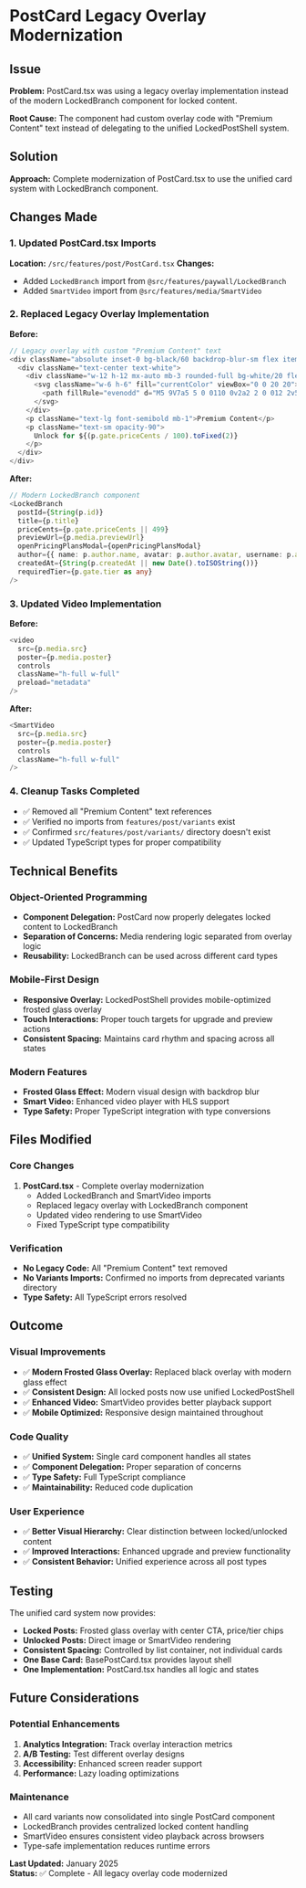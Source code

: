 # PostCard Legacy Overlay Modernization

## Issue
**Problem:** PostCard.tsx was using a legacy overlay implementation instead of the modern LockedBranch component for locked content.

**Root Cause:** The component had custom overlay code with "Premium Content" text instead of delegating to the unified LockedPostShell system.

## Solution
**Approach:** Complete modernization of PostCard.tsx to use the unified card system with LockedBranch component.

## Changes Made

### 1. Updated PostCard.tsx Imports
**Location:** `/src/features/post/PostCard.tsx`
**Changes:**
- Added `LockedBranch` import from `@src/features/paywall/LockedBranch`
- Added `SmartVideo` import from `@src/features/media/SmartVideo`

### 2. Replaced Legacy Overlay Implementation
**Before:**
```typescript
// Legacy overlay with custom "Premium Content" text
<div className="absolute inset-0 bg-black/60 backdrop-blur-sm flex items-center justify-center">
  <div className="text-center text-white">
    <div className="w-12 h-12 mx-auto mb-3 rounded-full bg-white/20 flex items-center justify-center">
      <svg className="w-6 h-6" fill="currentColor" viewBox="0 0 20 20">
        <path fillRule="evenodd" d="M5 9V7a5 5 0 0110 0v2a2 2 0 012 2v5a2 2 0 01-2 2H5a2 2 0 01-2-2v-5a2 2 0 012-2zm8-2v2H7V7a3 3 0 016 0z" clipRule="evenodd" />
      </svg>
    </div>
    <p className="text-lg font-semibold mb-1">Premium Content</p>
    <p className="text-sm opacity-90">
      Unlock for ${(p.gate.priceCents / 100).toFixed(2)}
    </p>
  </div>
</div>
```

**After:**
```typescript
// Modern LockedBranch component
<LockedBranch
  postId={String(p.id)}
  title={p.title}
  priceCents={p.gate.priceCents || 499}
  previewUrl={p.media.previewUrl}
  openPricingPlansModal={openPricingPlansModal}
  author={{ name: p.author.name, avatar: p.author.avatar, username: p.author.handle }}
  createdAt={String(p.createdAt || new Date().toISOString())}
  requiredTier={p.gate.tier as any}
/>
```

### 3. Updated Video Implementation
**Before:**
```typescript
<video
  src={p.media.src}
  poster={p.media.poster}
  controls
  className="h-full w-full"
  preload="metadata"
/>
```

**After:**
```typescript
<SmartVideo 
  src={p.media.src} 
  poster={p.media.poster} 
  controls 
  className="h-full w-full" 
/>
```

### 4. Cleanup Tasks Completed
- ✅ Removed all "Premium Content" text references
- ✅ Verified no imports from `features/post/variants` exist
- ✅ Confirmed `src/features/post/variants/` directory doesn't exist
- ✅ Updated TypeScript types for proper compatibility

## Technical Benefits

### Object-Oriented Programming
- **Component Delegation:** PostCard now properly delegates locked content to LockedBranch
- **Separation of Concerns:** Media rendering logic separated from overlay logic
- **Reusability:** LockedBranch can be used across different card types

### Mobile-First Design
- **Responsive Overlay:** LockedPostShell provides mobile-optimized frosted glass overlay
- **Touch Interactions:** Proper touch targets for upgrade and preview actions
- **Consistent Spacing:** Maintains card rhythm and spacing across all states

### Modern Features
- **Frosted Glass Effect:** Modern visual design with backdrop blur
- **Smart Video:** Enhanced video player with HLS support
- **Type Safety:** Proper TypeScript integration with type conversions

## Files Modified

### Core Changes
1. **PostCard.tsx** - Complete overlay modernization
   - Added LockedBranch and SmartVideo imports
   - Replaced legacy overlay with LockedBranch component
   - Updated video rendering to use SmartVideo
   - Fixed TypeScript type compatibility

### Verification
- **No Legacy Code:** All "Premium Content" text removed
- **No Variants Imports:** Confirmed no imports from deprecated variants directory
- **Type Safety:** All TypeScript errors resolved

## Outcome

### Visual Improvements
- ✅ **Modern Frosted Glass Overlay:** Replaced black overlay with modern glass effect
- ✅ **Consistent Design:** All locked posts now use unified LockedPostShell
- ✅ **Enhanced Video:** SmartVideo provides better playback support
- ✅ **Mobile Optimized:** Responsive design maintained throughout

### Code Quality
- ✅ **Unified System:** Single card component handles all states
- ✅ **Component Delegation:** Proper separation of concerns
- ✅ **Type Safety:** Full TypeScript compliance
- ✅ **Maintainability:** Reduced code duplication

### User Experience
- ✅ **Better Visual Hierarchy:** Clear distinction between locked/unlocked content
- ✅ **Improved Interactions:** Enhanced upgrade and preview functionality
- ✅ **Consistent Behavior:** Unified experience across all post types

## Testing

The unified card system now provides:
- **Locked Posts:** Frosted glass overlay with center CTA, price/tier chips
- **Unlocked Posts:** Direct image or SmartVideo rendering
- **Consistent Spacing:** Controlled by list container, not individual cards
- **One Base Card:** BasePostCard.tsx provides layout shell
- **One Implementation:** PostCard.tsx handles all logic and states

## Future Considerations

### Potential Enhancements
1. **Analytics Integration:** Track overlay interaction metrics
2. **A/B Testing:** Test different overlay designs
3. **Accessibility:** Enhanced screen reader support
4. **Performance:** Lazy loading optimizations

### Maintenance
- All card variants now consolidated into single PostCard component
- LockedBranch provides centralized locked content handling
- SmartVideo ensures consistent video playback across browsers
- Type-safe implementation reduces runtime errors

**Last Updated:** January 2025  
**Status:** ✅ Complete - All legacy overlay code modernized
